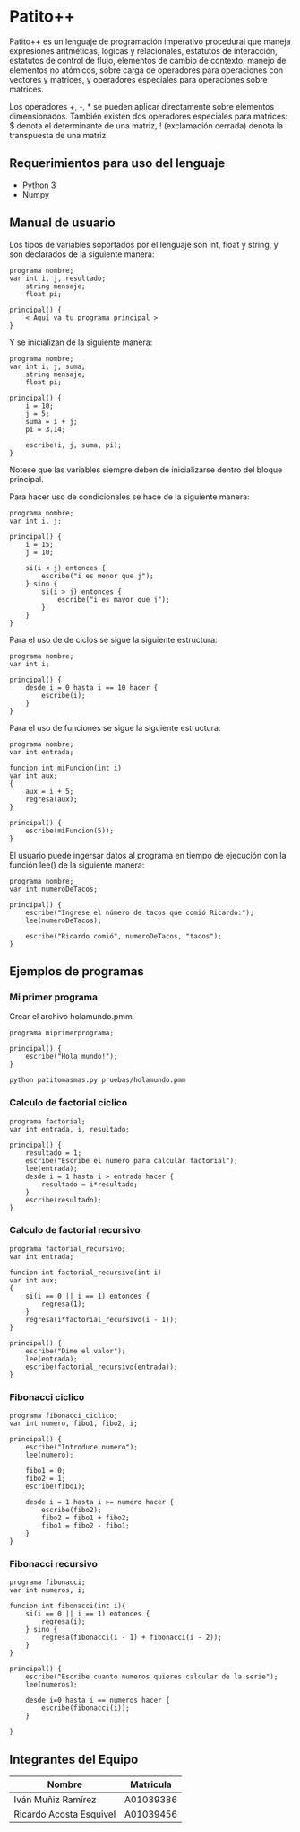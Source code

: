 # Patito++
Patito++ es un lenguaje de programación imperativo procedural que maneja expresiones aritméticas, logicas y relacionales, estatutos de interacción, estatutos de control de flujo, elementos de cambio de contexto, manejo de elementos no atómicos, sobre carga de operadores para operaciones con vectores y matrices, y operadores especiales para operaciones sobre matrices.

Los operadores +, -, * se pueden aplicar directamente sobre elementos dimensionados. También existen dos operadores especiales para matrices: $ denota el determinante de una matriz, ! (exclamación cerrada) denota la transpuesta de una matriz.

## Requerimientos para uso del lenguaje
- Python 3
- Numpy

## Manual de usuario
Los tipos de variables soportados por el lenguaje son int, float y string, y son declarados de la siguiente manera:
```
programa nombre;
var int i, j, resultado; 
    string mensaje;
    float pi;
    
principal() {
    < Aquí va tu programa principal >
}
```
Y se inicializan de la siguiente manera:
```
programa nombre;
var int i, j, suma; 
    string mensaje;
    float pi;
    
principal() {
    i = 10;
    j = 5;
    suma = i + j;
    pi = 3.14;
    
    escribe(i, j, suma, pi);
}
```
Notese que las variables siempre deben de inicializarse dentro del bloque principal.

Para hacer uso de condicionales se hace de la siguiente manera:
```
programa nombre;
var int i, j;

principal() {
    i = 15;
    j = 10;

    si(i < j) entonces {
        escribe("i es menor que j");
    } sino {
        si(i > j) entonces {
            escribe("i es mayor que j");
        }
    }
}
```
Para el uso de de ciclos se sigue la siguiente estructura:
```
programa nombre;
var int i;

principal() {
    desde i = 0 hasta i == 10 hacer {
        escribe(i);
    }
}
```
Para el uso de funciones se sigue la siguiente estructura:
```
programa nombre;
var int entrada;

funcion int miFuncion(int i)
var int aux; 
{
    aux = i + 5;
    regresa(aux);
}

principal() {
    escribe(miFuncion(5));
}
```
El usuario puede ingersar datos al programa en tiempo de ejecución con la función lee() de la siguiente manera:
```
programa nombre;
var int numeroDeTacos;

principal() {
    escribe("Ingrese el número de tacos que comió Ricardo:");
    lee(numeroDeTacos);

    escribe("Ricardo comió", numeroDeTacos, "tacos");
}
```

## Ejemplos de programas

### Mi primer programa
Crear el archivo holamundo.pmm
```
programa miprimerprograma;

principal() {
    escribe("Hola mundo!");
}
```
```
python patitomasmas.py pruebas/holamundo.pmm
```

### Calculo de factorial ciclico
```
programa factorial;
var int entrada, i, resultado;

principal() {
    resultado = 1;
    escribe("Escribe el numero para calcular factorial");
    lee(entrada);
    desde i = 1 hasta i > entrada hacer {
        resultado = i*resultado;
    }
    escribe(resultado);
}
```

### Calculo de factorial recursivo
```
programa factorial_recursivo;
var int entrada;

funcion int factorial_recursivo(int i)
var int aux; 
{
    si(i == 0 || i == 1) entonces {
        regresa(1);
    }
    regresa(i*factorial_recursivo(i - 1));
}

principal() {
    escribe("Dime el valor");
    lee(entrada);
    escribe(factorial_recursivo(entrada));
}
```
### Fibonacci ciclico
```
programa fibonacci_ciclico;
var int numero, fibo1, fibo2, i;

principal() {
    escribe("Introduce numero");
    lee(numero);

    fibo1 = 0;
    fibo2 = 1;
    escribe(fibo1);

    desde i = 1 hasta i >= numero hacer {
        escribe(fibo2);
        fibo2 = fibo1 + fibo2;
        fibo1 = fibo2 - fibo1;
    }
}
```

### Fibonacci recursivo
```
programa fibonacci;
var int numeros, i;

funcion int fibonacci(int i){
    si(i == 0 || i == 1) entonces {
        regresa(i);
    } sino {
        regresa(fibonacci(i - 1) + fibonacci(i - 2));
    }
}

principal() {
    escribe("Escribe cuanto numeros quieres calcular de la serie");
    lee(numeros);

    desde i=0 hasta i == numeros hacer {
        escribe(fibonacci(i));
    }
  
}
```

## Integrantes del Equipo
| Nombre | Matricula |
| ------ | --------- |
| Iván Muñiz Ramírez | A01039386 |
| Ricardo Acosta Esquivel | A01039456 |
